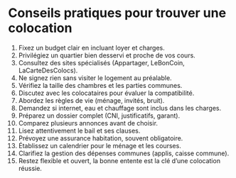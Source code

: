# Conseils pratiques pour trouver une colocation

1. Fixez un budget clair en incluant loyer et charges.  
2. Privilégiez un quartier bien desservi et proche de vos cours.  
3. Consultez des sites spécialisés (Appartager, LeBonCoin, LaCarteDesColocs).  
4. Ne signez rien sans visiter le logement au préalable.  
5. Vérifiez la taille des chambres et les parties communes.  
6. Discutez avec les colocataires pour évaluer la compatibilité.  
7. Abordez les règles de vie (ménage, invités, bruit).  
8. Demandez si internet, eau et chauffage sont inclus dans les charges.  
9. Préparez un dossier complet (CNI, justificatifs, garant).  
10. Comparez plusieurs annonces avant de choisir.  
11. Lisez attentivement le bail et ses clauses.  
12. Prévoyez une assurance habitation, souvent obligatoire.  
13. Établissez un calendrier pour le ménage et les courses.  
14. Clarifiez la gestion des dépenses communes (applis, caisse commune).  
15. Restez flexible et ouvert, la bonne entente est la clé d’une colocation réussie.

